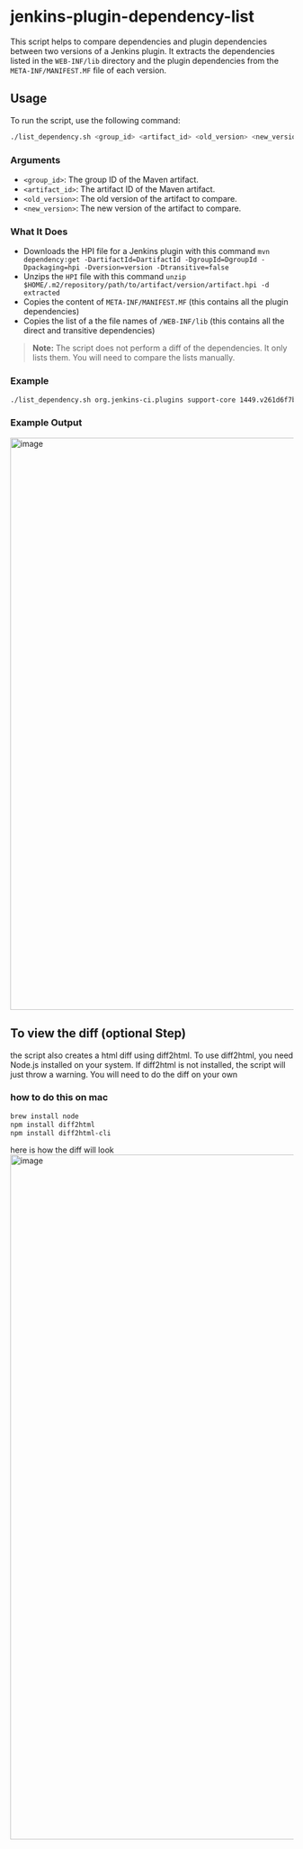 # jenkins-plugin-dependency-list


This script helps to compare dependencies and plugin dependencies between two versions of a Jenkins plugin. It extracts the dependencies listed in the `WEB-INF/lib` directory and the plugin dependencies from the `META-INF/MANIFEST.MF` file of each version.

## Usage

To run the script, use the following command:

```bash
./list_dependency.sh <group_id> <artifact_id> <old_version> <new_version>
```

### Arguments

- `<group_id>`: The group ID of the Maven artifact.
- `<artifact_id>`: The artifact ID of the Maven artifact.
- `<old_version>`: The old version of the artifact to compare.
- `<new_version>`: The new version of the artifact to compare.

### What It Does

- Downloads the HPI file for a Jenkins plugin with this command `mvn dependency:get -DartifactId=DartifactId -DgroupId=DgroupId -Dpackaging=hpi -Dversion=version -Dtransitive=false`
- Unzips the `HPI` file with this command `unzip $HOME/.m2/repository/path/to/artifact/version/artifact.hpi -d extracted`
- Copies the content of `META-INF/MANIFEST.MF` (this contains all the plugin dependencies)
- Copies the list of a the file names of `/WEB-INF/lib` (this contains all the direct and transitive dependencies)

> **Note:** The script does not perform a diff of the dependencies. It only lists them. You will need to compare the lists manually.



### Example

```bash
./list_dependency.sh org.jenkins-ci.plugins support-core 1449.v261d6f7b_f9f3 1459.va_f527ce9a_d64
```

### Example Output

<img width="1016" alt="image" src="https://github.com/user-attachments/assets/0df8193e-caba-40a9-9012-ab81fbf80306">

## To view the diff (optional Step)
the script also creates a html diff using diff2html. To use diff2html, you need Node.js installed on your system. If diff2html is not installed, the script will just throw a warning. You will need to do the diff on your own

### how to do this on mac

```bash
brew install node
npm install diff2html
npm install diff2html-cli
```

here is how the diff will look 
<img width="1216" alt="image" src="https://github.com/user-attachments/assets/f90ebb44-3ca2-450c-aa6a-4ca75b1ef623">




